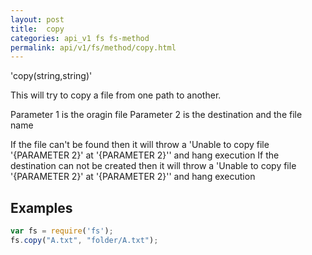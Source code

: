 ```yaml
---
layout: post
title:  copy
categories: api_v1 fs fs-method
permalink: api/v1/fs/method/copy.html
---
```


'copy(string,string)'

This will try to copy a file from one path to another.

Parameter 1 is the oragin file
Parameter 2 is the destination and the file name

If the file can't be found then it will throw a 'Unable to copy file \'{PARAMETER 2}\' at \'{PARAMETER 2}\'' and hang execution
If the destination can not be created then it will throw a 'Unable to copy file \'{PARAMETER 2}\' at \'{PARAMETER 2}\'' and hang execution

## Examples

```javascript
var fs = require('fs');
fs.copy("A.txt", "folder/A.txt");
```









